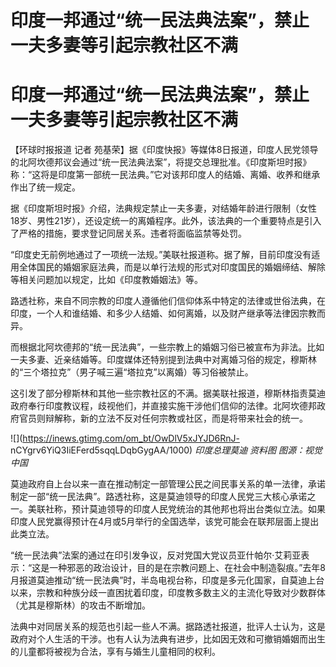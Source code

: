 # 印度一邦通过“统一民法典法案”，禁止一夫多妻等引起宗教社区不满

# 印度一邦通过“统一民法典法案”，禁止一夫多妻等引起宗教社区不满

【环球时报报道 记者
苑基荣】据《印度快报》等媒体8日报道，印度人民党领导的北阿坎德邦议会通过“统一民法典法案”，将提交总理批准。《印度斯坦时报》称：“这将是印度第一部统一民法典。”它对该邦印度人的结婚、离婚、收养和继承作出了统一规定。

据《印度斯坦时报》介绍，法典规定禁止一夫多妻，对结婚年龄进行限制（女性18岁、男性21岁），还设定统一的离婚程序。此外，该法典的一个重要特点是引入了严格的措施，要求登记同居关系。违者将面临监禁等处罚。

“印度史无前例地通过了一项统一法规。”美联社报道称。据了解，目前印度没有适用全体国民的婚姻家庭法典，而是以单行法规的形式对印度国民的婚姻缔结、解除等相关问题加以规定，比如《印度教婚姻法》等。

路透社称，来自不同宗教的印度人遵循他们信仰体系中特定的法律或世俗法典，在印度，一个人和谁结婚、和多少人结婚、如何离婚，以及财产继承等法律因宗教而异。

而根据北阿坎德邦的“统一民法典”，一些宗教上的婚姻习俗已被宣布为非法。比如一夫多妻、近亲结婚等。印度媒体还特别提到法典中对离婚习俗的规定，穆斯林的“三个塔拉克”（男子喊三遍“塔拉克”以离婚）等习俗被禁止。

这引发了部分穆斯林和其他一些宗教社区的不满。据美联社报道，穆斯林指责莫迪政府奉行印度教议程，歧视他们，并直接实施干涉他们信仰的法律。北阿坎德邦政府官员则辩解称，新的立法不反对任何宗教或社区，而是将带来社会的统一。

![](https://inews.gtimg.com/om_bt/OwDlV5xJYJD6RnJ-
nCYgrv6YiQ3IiEFerd5sqqLDqbGygAA/1000) _印度总理莫迪 资料图 图源：视觉中国_

莫迪政府自上台以来一直在推动制定一部管理公民之间民事关系的单一法律，承诺制定一部“统一民法典”。路透社称，这是莫迪领导的印度人民党三大核心承诺之一。美联社称，预计莫迪领导的印度人民党统治的其他邦也将出台类似立法。如果印度人民党赢得预计在4月或5月举行的全国选举，该党可能会在联邦层面上提出此类立法。

“统一民法典”法案的通过在印引发争议，反对党国大党议员亚什帕尔·艾莉亚表示：“这是一种邪恶的政治设计，目的是在宗教问题上、在社会中制造裂痕。”去年8月报道莫迪推动“统一民法典”时，半岛电视台称，印度是多元化国家，自莫迪上台以来，宗教和种族分歧一直困扰着印度，印度教多数主义的主流化导致对少数群体（尤其是穆斯林）的攻击不断增加。

法典中对同居关系的规范也引起一些人不满。据路透社报道，批评人士认为，这是政府对个人生活的干涉。也有人认为法典有进步，比如因无效和可撤销婚姻而出生的儿童都将被视为合法，享有与婚生儿童相同的权利。

